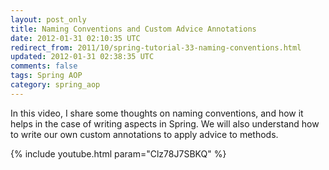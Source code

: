 ```yaml
---           
layout: post_only
title: Naming Conventions and Custom Advice Annotations
date: 2012-01-31 02:10:35 UTC
redirect_from: 2011/10/spring-tutorial-33-naming-conventions.html
updated: 2012-01-31 02:38:35 UTC
comments: false
tags: Spring AOP
category: spring_aop
---
```


In this video, I share some thoughts on naming conventions, and how it helps in the case of writing aspects in Spring. We will also understand how to write our own custom annotations to apply advice to methods.

{% include youtube.html param="Clz78J7SBKQ" %}